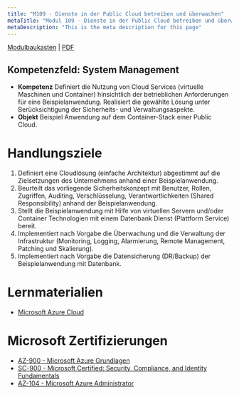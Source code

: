 ```yaml
---
title: "M109 - Dienste in der Public Cloud betreiben und überwachen"
metaTitle: "Modul 109 - Dienste in der Public Cloud betreiben und überwachen"
metaDescription: "This is the meta description for this page"
---
```



[Modulbaukasten](https://www.modulbaukasten.ch/module/2a458025-1778-eb11-a812-000d3a831967/de-DE?title=Dienste-in-der-Public-Cloud-betreiben-und-%C3%BCberwachen) | [PDF](https://modulbaukasten.ch/Module/109_1_Dienste%20in%20der%20Public%20Cloud%20betreiben%20und%20%C3%BCberwachen.pdf)

## Kompetenzfeld: System Management

- **Kompetenz**
  Definiert die Nutzung von Cloud Services (virtuelle Maschinen und Container) hinsichtlich der betrieblichen Anforderungen für eine Beispielanwendung. Realisiert die gewählte Lösung unter Berücksichtigung der Sicherheits- und Verwaltungsaspekte.
- **Objekt**
  Beispiel Anwendung auf dem Container-Stack einer Public Cloud.


# Handlungsziele

1. Definiert eine Cloudlösung (einfache Architektur) abgestimmt auf die Zielsetzungen des Unternehmens anhand einer Beispielanwendung.
2. Beurteilt das vorliegende Sicherheitskonzept mit Benutzer, Rollen, Zugriffen, Auditing, Verschlüsselung, Verantwortlichkeiten (Shared Responsibility) anhand der Beispielanwendung.
3. Stellt die Beispielanwendung mit Hilfe von virtuellen Servern und/oder Container Technologien mit einem Datenbank Dienst (Plattform Service) bereit.
4. Implementiert nach Vorgabe die Überwachung und die Verwaltung der Infrastruktur (Monitoring, Logging, Alarmierung, Remote Management, Patching und Skalierung).
5. Implementiert nach Vorgabe die Datensicherung (DR/Backup) der Beispielanwendung mit Datenbank.


# Lernmaterialien

- [Microsoft Azure Cloud](https://azure.microsoft.com/de-de/)

# Microsoft Zertifizierungen

- [AZ-900 - Microsoft Azure Grundlagen](https://docs.microsoft.com/de-de/learn/certifications/exams/az-900)
- [SC-900 - Microsoft Certified: Security, Compliance, and Identity Fundamentals](https://docs.microsoft.com/de-de/learn/certifications/exams/sc-900)
- [AZ-104 - Microsoft Azure Administrator](https://docs.microsoft.com/de-de/learn/certifications/azure-administrator/)